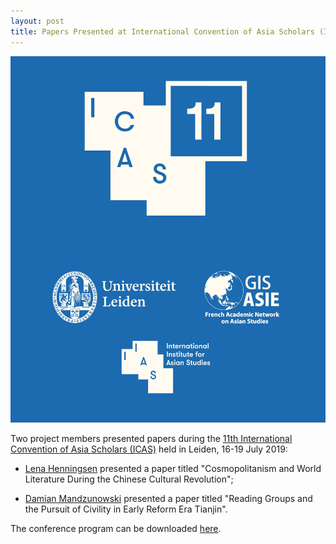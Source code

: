 ```yaml
---
layout: post
title: Papers Presented at International Convention of Asia Scholars (ICAS) 2019
---
```


<span class="image right"><img src="/assets/images/icas11leiden.png" alt="" title="" style=""></span>

Two project members presented papers during the [11th International Convention of Asia Scholars (ICAS)](https://www.iias.asia/event/icas11-leiden) held in Leiden, 16-19 July 2019:

- [Lena Henningsen](https://www.sinologie.uni-freiburg.de/Mitarbeiterinnen/professorinnen/henningsen) presented a paper titled "Cosmopolitanism and World Literature During the Chinese Cultural Revolution";

- [Damian Mandzunowski](https://www.sinologie.uni-freiburg.de/Mitarbeiterinnen/projektmitarbeiterinnen/mandzunowski) presented a paper titled "Reading Groups and the Pursuit of Civility in Early Reform Era Tianjin".

The conference program can be downloaded [here](https://eu.eventscloud.com/file_uploads/9975450ba354e8668120b10778d17841_ICAS_11_Programme_prior_start.pdf).
